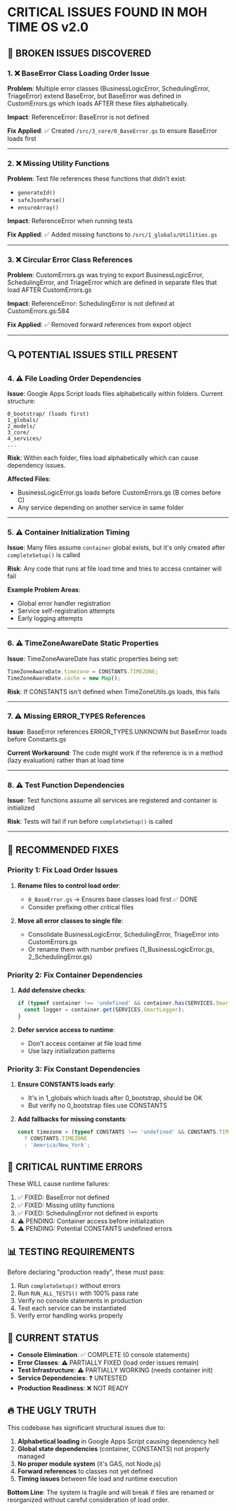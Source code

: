 # CRITICAL ISSUES FOUND IN MOH TIME OS v2.0

## 🚨 BROKEN ISSUES DISCOVERED

### 1. ❌ BaseError Class Loading Order Issue
**Problem**: Multiple error classes (BusinessLogicError, SchedulingError, TriageError) extend BaseError, but BaseError was defined in CustomErrors.gs which loads AFTER these files alphabetically.

**Impact**: ReferenceError: BaseError is not defined

**Fix Applied**: ✅ Created `/src/3_core/0_BaseError.gs` to ensure BaseError loads first

---

### 2. ❌ Missing Utility Functions
**Problem**: Test file references these functions that didn't exist:
- `generateId()`
- `safeJsonParse()`
- `ensureArray()`

**Impact**: ReferenceError when running tests

**Fix Applied**: ✅ Added missing functions to `/src/1_globals/Utilities.gs`

---

### 3. ❌ Circular Error Class References
**Problem**: CustomErrors.gs was trying to export BusinessLogicError, SchedulingError, and TriageError which are defined in separate files that load AFTER CustomErrors.gs

**Impact**: ReferenceError: SchedulingError is not defined at CustomErrors.gs:584

**Fix Applied**: ✅ Removed forward references from export object

---

## 🔍 POTENTIAL ISSUES STILL PRESENT

### 4. ⚠️ File Loading Order Dependencies
**Issue**: Google Apps Script loads files alphabetically within folders. Current structure:
```
0_bootstrap/ (loads first)
1_globals/
2_models/
3_core/
4_services/
...
```

**Risk**: Within each folder, files load alphabetically which can cause dependency issues.

**Affected Files**:
- BusinessLogicError.gs loads before CustomErrors.gs (B comes before C)
- Any service depending on another service in same folder

---

### 5. ⚠️ Container Initialization Timing
**Issue**: Many files assume `container` global exists, but it's only created after `completeSetup()` is called

**Risk**: Any code that runs at file load time and tries to access container will fail

**Example Problem Areas**:
- Global error handler registration
- Service self-registration attempts
- Early logging attempts

---

### 6. ⚠️ TimeZoneAwareDate Static Properties
**Issue**: TimeZoneAwareDate has static properties being set:
```javascript
TimeZoneAwareDate.timezone = CONSTANTS.TIMEZONE;
TimeZoneAwareDate.cache = new Map();
```

**Risk**: If CONSTANTS isn't defined when TimeZoneUtils.gs loads, this fails

---

### 7. ⚠️ Missing ERROR_TYPES References
**Issue**: BaseError references ERROR_TYPES.UNKNOWN but BaseError loads before Constants.gs

**Current Workaround**: The code might work if the reference is in a method (lazy evaluation) rather than at load time

---

### 8. ⚠️ Test Function Dependencies
**Issue**: Test functions assume all services are registered and container is initialized

**Risk**: Tests will fail if run before `completeSetup()` is called

---

## 🔧 RECOMMENDED FIXES

### Priority 1: Fix Load Order Issues
1. **Rename files to control load order**:
   - `0_BaseError.gs` → Ensures base classes load first ✅ DONE
   - Consider prefixing other critical files

2. **Move all error classes to single file**:
   - Consolidate BusinessLogicError, SchedulingError, TriageError into CustomErrors.gs
   - Or rename them with number prefixes (1_BusinessLogicError.gs, 2_SchedulingError.gs)

### Priority 2: Fix Container Dependencies
1. **Add defensive checks**:
   ```javascript
   if (typeof container !== 'undefined' && container.has(SERVICES.SmartLogger)) {
     const logger = container.get(SERVICES.SmartLogger);
   }
   ```

2. **Defer service access to runtime**:
   - Don't access container at file load time
   - Use lazy initialization patterns

### Priority 3: Fix Constant Dependencies
1. **Ensure CONSTANTS loads early**:
   - It's in 1_globals which loads after 0_bootstrap, should be OK
   - But verify no 0_bootstrap files use CONSTANTS

2. **Add fallbacks for missing constants**:
   ```javascript
   const timezone = (typeof CONSTANTS !== 'undefined' && CONSTANTS.TIMEZONE)
     ? CONSTANTS.TIMEZONE
     : 'America/New_York';
   ```

## 🚨 CRITICAL RUNTIME ERRORS

These WILL cause runtime failures:
1. ✅ FIXED: BaseError not defined
2. ✅ FIXED: Missing utility functions
3. ✅ FIXED: SchedulingError not defined in exports
4. ⚠️ PENDING: Container access before initialization
5. ⚠️ PENDING: Potential CONSTANTS undefined errors

## 📊 TESTING REQUIREMENTS

Before declaring "production ready", these must pass:
1. Run `completeSetup()` without errors
2. Run `RUN_ALL_TESTS()` with 100% pass rate
3. Verify no console statements in production
4. Test each service can be instantiated
5. Verify error handling works properly

## 🎯 CURRENT STATUS

- **Console Elimination**: ✅ COMPLETE (0 console statements)
- **Error Classes**: ⚠️ PARTIALLY FIXED (load order issues remain)
- **Test Infrastructure**: ⚠️ PARTIALLY WORKING (needs container init)
- **Service Dependencies**: ❓ UNTESTED
- **Production Readiness**: ❌ NOT READY

## 🔥 THE UGLY TRUTH

This codebase has significant structural issues due to:
1. **Alphabetical loading** in Google Apps Script causing dependency hell
2. **Global state dependencies** (container, CONSTANTS) not properly managed
3. **No proper module system** (it's GAS, not Node.js)
4. **Forward references** to classes not yet defined
5. **Timing issues** between file load and runtime execution

**Bottom Line**: The system is fragile and will break if files are renamed or reorganized without careful consideration of load order.